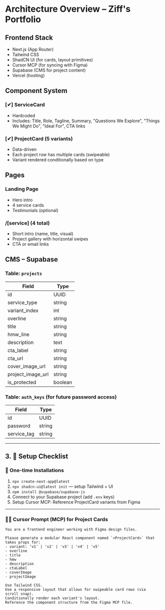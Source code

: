 # Architecture Overview – Ziff's Portfolio

## Frontend Stack
- Next.js (App Router)
- Tailwind CSS
- ShadCN UI (for cards, layout primitives)
- Cursor MCP (for syncing with Figma)
- Supabase (CMS for project content)
- Vercel (hosting)

## Component System

### [✔] ServiceCard
- Hardcoded
- Includes: Title, Role, Tagline, Summary, "Questions We Explore", "Things We Might Do", "Ideal For", CTA links

### [✔] ProjectCard (5 variants)
- Data-driven
- Each project row has multiple cards (swipeable)
- Variant rendered conditionally based on type

## Pages

### Landing Page
- Hero intro
- 4 service cards
- Testimonials (optional)

### /[service] (4 total)
- Short intro (name, title, visual)
- Project gallery with horizontal swipes
- CTA or email links

## CMS – Supabase

### Table: `projects`
| Field             | Type       |
|------------------|------------|
| id               | UUID       |
| service_type     | string     | // 'futures', 'facilitation', etc.
| variant_index    | int        | // order in row
| overline         | string     |
| title            | string     |
| hmw_line         | string     |
| description      | text       |
| cta_label        | string     |
| cta_url          | string     |
| cover_image_url  | string     |
| project_image_url| string     |
| is_protected     | boolean    |

### Table: `auth_keys` (for future password access)
| Field        | Type     |
|-------------|----------|
| id          | UUID     |
| password    | string   |
| service_tag | string   |

---

## 3. 🔧 Setup Checklist

### 🧰 One-time Installations
1. `npx create-next-app@latest`
2. `npx shadcn-ui@latest init` — setup Tailwind + UI
3. `npm install @supabase/supabase-js`
4. Connect to your Supabase project (add `.env` keys)
5. Setup Cursor MCP: Reference ProjectCard variants from Figma

---

### ✍🏽 Cursor Prompt (MCP) for Project Cards

```
You are a frontend engineer working with Figma design files.

Please generate a modular React component named `<ProjectCard>` that takes props for:
- variant: 'v1' | 'v2' | 'v3' | 'v4' | 'v5'
- overline
- title
- hmw
- description
- ctaLabel
- coverImage
- projectImage

Use Tailwind CSS.
Use a responsive layout that allows for swipeable card rows (via scroll snap).
Conditionally render each variant's layout.
Reference the component structure from the Figma MCP file.
``` 